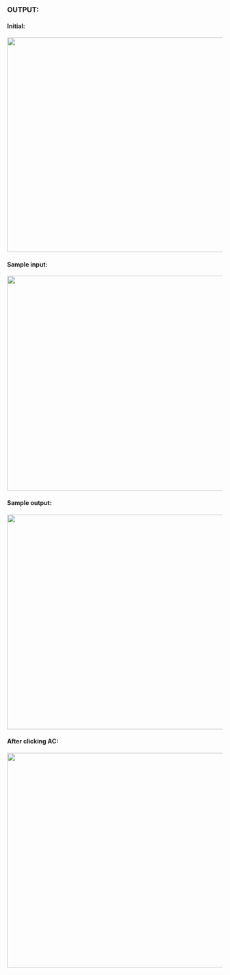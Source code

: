 ### OUTPUT:

#### Initial:

<p align="center">

<img width="800" height="500" src="https://user-images.githubusercontent.com/60919132/97099180-13f5e480-16ac-11eb-8a64-ed55f5bb33d6.png" >

</p>

#### Sample input:

<p align="center">

<img width="800" height="500" src="https://user-images.githubusercontent.com/60919132/97099185-28d27800-16ac-11eb-9cae-6ce050a4222b.png" >

</p>

#### Sample output:

<p align="center">

<img width="800" height="500" src="https://user-images.githubusercontent.com/60919132/97099188-3ab41b00-16ac-11eb-8bff-d1ceb392a7cf.png" >

</p>

#### After clicking AC:

<p align="center">

<img width="800" height="500" src="https://user-images.githubusercontent.com/60919132/97099180-13f5e480-16ac-11eb-8a64-ed55f5bb33d6.png" >

</p>
